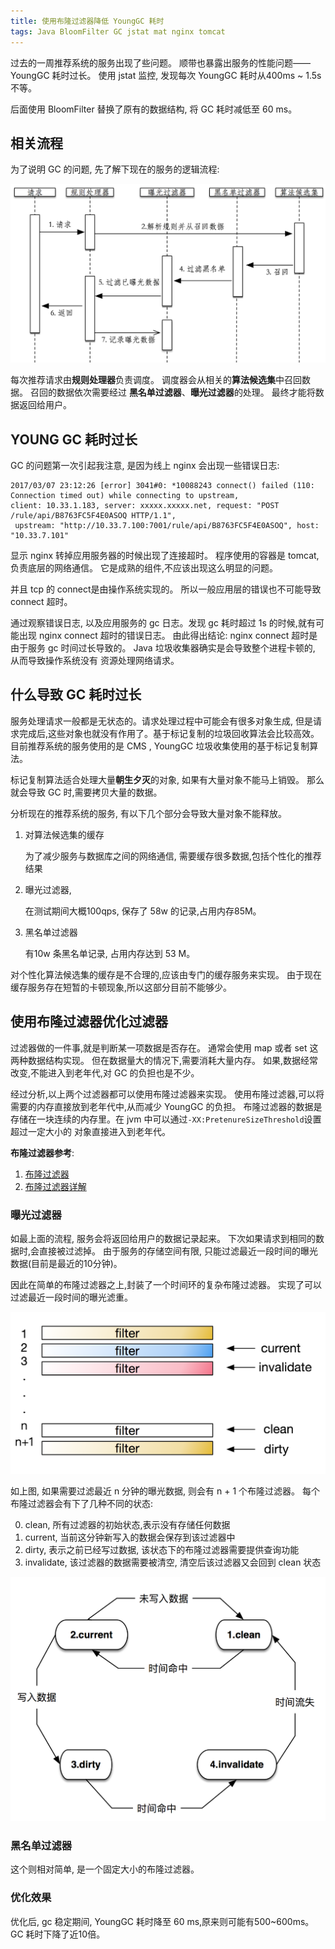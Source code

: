 ```yaml
---
title: 使用布隆过滤器降低 YoungGC 耗时
tags: Java BloomFilter GC jstat mat nginx tomcat
---
```


过去的一周推荐系统的服务出现了些问题。
顺带也暴露出服务的性能问题——YoungGC 耗时过长。
使用 jstat 监控, 发现每次 YoungGC 耗时从400ms ~ 1.5s 不等。

后面使用 BloomFilter 替换了原有的数据结构,
将 GC 耗时减低至 60 ms。

<!--more-->

## 相关流程

为了说明 GC 的问题, 先了解下现在的服务的逻辑流程:

![推荐系统请求处理流程](/assets/img/blog/recsys/recsys-request-handle-flow.png)

每次推荐请求由**规则处理器**负责调度。
调度器会从相关的**算法候选集**中召回数据。
召回的数据依次需要经过 **黑名单过滤器**、**曝光过滤器**的处理。
最终才能将数据返回给用户。



## YOUNG GC 耗时过长

GC 的问题第一次引起我注意, 是因为线上 nginx 会出现一些错误日志:

```
2017/03/07 23:12:26 [error] 3041#0: *10088243 connect() failed (110: Connection timed out) while connecting to upstream,
client: 10.33.1.183, server: xxxxx.xxxxx.net, request: "POST /rule/api/B8763FC5F4E0ASOQ HTTP/1.1",
 upstream: "http://10.33.7.100:7001/rule/api/B8763FC5F4E0ASOQ", host: "10.33.7.101"
```

显示 nginx 转掉应用服务器的时候出现了连接超时。
程序使用的容器是 tomcat,  负责底层的网络通信。
它是成熟的组件,不应该出现这么明显的问题。

并且 tcp 的 connect是由操作系统实现的。
所以一般应用层的错误也不可能导致 connect 超时。

通过观察错误日志, 以及应用服务的 gc 日志。发现 gc 耗时超过 1s
的时候,就有可能出现 nginx connect 超时的错误日志。
由此得出结论: nginx connect 超时是由于服务 gc 时间过长导致的。
Java 垃圾收集器确实是会导致整个进程卡顿的, 从而导致操作系统没有
资源处理网络请求。

## 什么导致 GC 耗时过长

服务处理请求一般都是无状态的。请求处理过程中可能会有很多对象生成,
但是请求完成后,这些对象也就没有作用了。基于标记复制的垃圾回收算法会比较高效。
目前推荐系统的服务使用的是 CMS , YoungGC 垃圾收集使用的基于标记复制算法。

标记复制算法适合处理大量**朝生夕灭**的对象, 如果有大量对象不能马上销毁。
那么就会导致 GC 时,需要拷贝大量的数据。

分析现在的推荐系统的服务, 有以下几个部分会导致大量对象不能释放。

1. 对算法候选集的缓存

    为了减少服务与数据库之间的网络通信, 需要缓存很多数据,包括个性化的推荐结果

2. 曝光过滤器,

    在测试期间大概100qps, 保存了 58w 的记录,占用内存85M。

3. 黑名单过滤器

    有10w 条黑名单记录, 占用内存达到 53 M。


对个性化算法候选集的缓存是不合理的,应该由专门的缓存服务来实现。
由于现在缓存服务存在短暂的卡顿现象,所以这部分目前不能够少。



## 使用布隆过滤器优化过滤器

过滤器做的一件事,就是判断某一项数据是否存在。
通常会使用 map 或者 set 这两种数据结构实现。
但在数据量大的情况下,需要消耗大量内存。
如果,数据经常改变,不能进入到老年代,对 GC 的负担也是不少。

经过分析,以上两个过滤器都可以使用布隆过滤器来实现。
使用布隆过滤器,可以将需要的内存直接放到老年代中,从而减少 YoungGC 的负担。
布隆过滤器的数据是存储在一块连续的内存里。在 jvm 中可以通过`-XX:PretenureSizeThreshold`设置超过一定大小的
对象直接进入到老年代。

**布隆过滤器参考**:

1. [布隆过滤器](http://blog.makerome.com/2016/07/19/bloom-filter.html)
2. [布隆过滤器详解](http://www.cnblogs.com/haippy/archive/2012/07/13/2590351.html)

### 曝光过滤器

如最上面的流程, 服务会将返回给用户的数据记录起来。
下次如果请求到相同的数据时,会直接被过滤掉。
由于服务的存储空间有限, 只能过滤最近一段时间的曝光数据(目前是最近的10分钟)。

因此在简单的布隆过滤器之上,封装了一个时间环的复杂布隆过滤器。
实现了可以过滤最近一段时间的曝光滤重。

![TimeRingBloomFilter](/assets/img/blog/bloom-filter/time-ring-bloom-filter.png?@2x)

如上图, 如果需要过滤最近 n 分钟的曝光数据, 则会有 n + 1 个布隆过滤器。
每个布隆过滤器会有下了几种不同的状态:

0. clean, 所有过滤器的初始状态,表示没有存储任何数据
1. current, 当前这分钟新写入的数据会保存到该过滤器中
2. dirty, 表示之前已经写过数据, 该状态下的布隆过滤器需要提供查询功能
3. invalidate, 该过滤器的数据需要被清空, 清空后该过滤器又会回到 clean 状态

![TimeRingBloomFilter State](/assets/img/blog/bloom-filter/time-ring-bloom-filter-state.png?@1.5x)



### 黑名单过滤器

这个则相对简单, 是一个固定大小的布隆过滤器。

### 优化效果

优化后, gc 稳定期间, YoungGC 耗时降至 60 ms,原来则可能有500~600ms。GC 耗时下降了近10倍。


